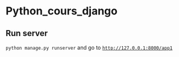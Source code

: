 # Python_cours_django
## Run server
<code>python manage.py runserver</code>
and go to
<code>http://127.0.0.1:8000/app1 </code>
